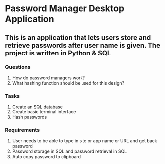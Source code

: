 # Password Manager Desktop Application

## This is an application that lets users store and retrieve passwords after user name is given. The project is written in Python & SQL

### Questions
1. How do password managers work?
2. What hashing function should be used for this design?

### Tasks
1. Create an SQL database
2. Create basic terminal interface
3. Hash passwords

### Requirements
1. User needs to be able to type in site or app name or URL and get back password
2. Password storage in SQL and password retrieval in SQL
3. Auto copy password to clipboard
